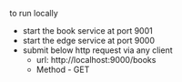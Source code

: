 to run locally
- start the book service at port 9001
- start the edge service at port 9000
- submit below http request via any client 
  - url: http://localhost:9000/books
  - Method - GET